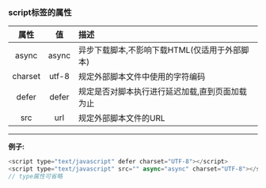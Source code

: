 ### script标签的属性  
属性 | 值 | 描述
:----:|:----:|:----
async | async | 异步下载脚本,不影响下载HTML(仅适用于外部脚本)
charset |utf-8 | 规定外部脚本文件中使用的字符编码
defer | defer | 规定是否对脚本执行进行延迟加载,直到页面加载为止
src | url |规定外部脚本文件的URL
----
**例子:**
```javascript
<script type="text/javascript" defer charset="UTF-8"></script>
<script type="text/javascript" src="" async="async" charset="UTF-8"></script>
// type属性可省略